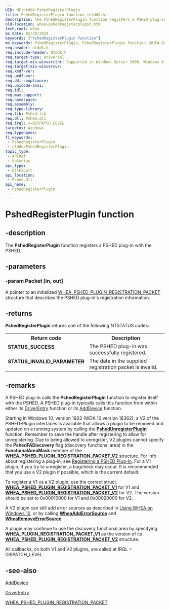 ```yaml
---
UID: NF:ntddk.PshedRegisterPlugin
title: PshedRegisterPlugin function (ntddk.h)
description: The PshedRegisterPlugin function registers a PSHED plug-in with the PSHED.
old-location: whea\pshedregisterplugin.htm
tech.root: whea
ms.date: 02/20/2018
keywords: ["PshedRegisterPlugin function"]
ms.keywords: PshedRegisterPlugin, PshedRegisterPlugin function [WHEA Drivers and Applications], ntddk/PshedRegisterPlugin, whea.pshedregisterplugin, whearef_27f04399-dd53-44b3-a31e-350aee53bcb1.xml
req.header: ntddk.h
req.include-header: Ntddk.h
req.target-type: Universal
req.target-min-winverclnt: Supported in Windows Server 2008, Windows Vista SP1, and later versions of Windows.
req.target-min-winversvr: 
req.kmdf-ver: 
req.umdf-ver: 
req.ddi-compliance: 
req.unicode-ansi: 
req.idl: 
req.max-support: 
req.namespace: 
req.assembly: 
req.type-library: 
req.lib: Pshed.lib
req.dll: Pshed.dll
req.irql: <=DISPATCH_LEVEL
targetos: Windows
req.typenames: 
f1_keywords:
 - PshedRegisterPlugin
 - ntddk/PshedRegisterPlugin
topic_type:
 - APIRef
 - kbSyntax
api_type:
 - DllExport
api_location:
 - Pshed.dll
api_name:
 - PshedRegisterPlugin
---
```


# PshedRegisterPlugin function


## -description

The <b>PshedRegisterPlugin</b> function registers a PSHED plug-in with the PSHED.

## -parameters

### -param Packet [in, out]


A pointer to an initialized  <a href="/windows-hardware/drivers/ddi/ntddk/ns-ntddk-_whea_pshed_plugin_registration_packet">WHEA_PSHED_PLUGIN_REGISTRATION_PACKET</a> structure that describes the PSHED plug-in's registration information.

## -returns

<b>PshedRegisterPlugin</b> returns one of the following NTSTATUS codes:

<table>
<tr>
<th>Return code</th>
<th>Description</th>
</tr>
<tr>
<td width="40%">
<dl>
<dt><b>STATUS_SUCCESS</b></dt>
</dl>
</td>
<td width="60%">
The PSHED plug-in was successfully registered.

</td>
</tr>
<tr>
<td width="40%">
<dl>
<dt><b>STATUS_INVALID_PARAMETER</b></dt>
</dl>
</td>
<td width="60%">
The data in the supplied registration packet is invalid.

</td>
</tr>
</table>

## -remarks

A PSHED plug-in calls the <b>PshedRegisterPlugin</b> function to register itself with the PSHED. A PSHED plug-in typically calls this function from within either its <a href="/windows-hardware/drivers/storage/driverentry-of-ide-controller-minidriver">DriverEntry</a> function or its <a href="/windows-hardware/drivers/ddi/wdm/nc-wdm-driver_add_device">AddDevice</a> function.

Starting in Windows 10, version 1903 (WDK 10 version 18362), a V2 of the PSHED-Plugin interfaces is available that allows a plugin to be removed and updated on a running system by calling the [**PshedUnregisterPlugin**](./nf-ntddk-pshedunregisterplugin.md) function.  Remember to save the handle after registering to allow for unregistering. Due to being allowed to unregister, V2 plugins cannot specify the **PshedFADiscovery** flag (discovery functional area) in the **FunctionalAreaMask** member of the [**WHEA_PSHED_PLUGIN_REGISTRATION_PACKET_V2**](./ns-ntddk-whea_pshed_plugin_registration_packet_v2.md) structure. For info about registering a plug-in, see [Registering a PSHED Plug-In](/windows-hardware/drivers/whea/registering-a-pshed-plug-in). For a V1 plugin, if you try to unregister, a bugcheck may occur. It is recommended that you use a V2 plugin if possible, which is the current default.

To register a V1 vs a V2 plugin, use the correct struct. [**WHEA_PSHED_PLUGIN_REGISTRATION_PACKET_V1**](./ns-ntddk-whea_pshed_plugin_registration_packet_v1.md) for V1 and [**WHEA_PSHED_PLUGIN_REGISTRATION_PACKET_V2**](./ns-ntddk-whea_pshed_plugin_registration_packet_v2.md) for V2. The version should be set to 0x00010000 for V1 and 0x00020000 for V2. 

A V2 plugin can still add error sources as described in [Using WHEA on Windows 10](/windows-hardware/drivers/whea/using-whea-on-windows-10), or by calling [**WheaAddErrorSource**](./nf-ntddk-wheaadderrorsource.md) and [**WheaRemoveErrorSource**](./nf-ntddk-whearemoveerrorsource.md).

A plugin may continue to use the discovery functional area by specifying **WHEA_PLUGIN_REGISTRATION_PACKET_V1** as the version of its [**WHEA_PSHED_PLUGIN_REGISTRATION_PACKET_V2**](./ns-ntddk-whea_pshed_plugin_registration_packet_v2.md) structure.

All callbacks, on both V1 and V2 plugins, are called at IRQL = DISPATCH_LEVEL.


## -see-also

<a href="/windows-hardware/drivers/ddi/wdm/nc-wdm-driver_add_device">AddDevice</a>



<a href="/windows-hardware/drivers/storage/driverentry-of-ide-controller-minidriver">DriverEntry</a>



<a href="/windows-hardware/drivers/ddi/ntddk/ns-ntddk-_whea_pshed_plugin_registration_packet">WHEA_PSHED_PLUGIN_REGISTRATION_PACKET</a>
